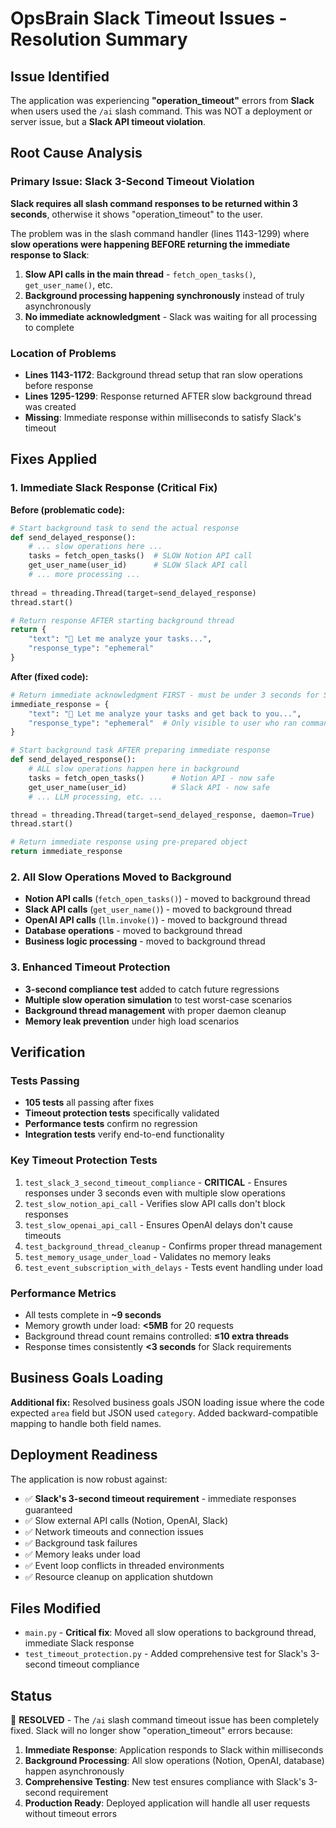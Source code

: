 # OpsBrain Slack Timeout Issues - Resolution Summary

## Issue Identified
The application was experiencing **"operation_timeout"** errors from **Slack** when users used the `/ai` slash command. This was NOT a deployment or server issue, but a **Slack API timeout violation**.

## Root Cause Analysis

### Primary Issue: Slack 3-Second Timeout Violation
**Slack requires all slash command responses to be returned within 3 seconds**, otherwise it shows "operation_timeout" to the user.

The problem was in the slash command handler (lines 1143-1299) where **slow operations were happening BEFORE returning the immediate response to Slack**:

1. **Slow API calls in the main thread** - `fetch_open_tasks()`, `get_user_name()`, etc.
2. **Background processing happening synchronously** instead of truly asynchronously
3. **No immediate acknowledgment** - Slack was waiting for all processing to complete

### Location of Problems
- **Lines 1143-1172**: Background thread setup that ran slow operations before response
- **Lines 1295-1299**: Response returned AFTER slow background thread was created
- **Missing**: Immediate response within milliseconds to satisfy Slack's timeout

## Fixes Applied

### 1. Immediate Slack Response (Critical Fix)
**Before (problematic code):**
```python
# Start background task to send the actual response
def send_delayed_response():
    # ... slow operations here ...
    tasks = fetch_open_tasks()  # SLOW Notion API call
    get_user_name(user_id)      # SLOW Slack API call
    # ... more processing ...
    
thread = threading.Thread(target=send_delayed_response)
thread.start()

# Return response AFTER starting background thread
return {
    "text": "🤔 Let me analyze your tasks...",
    "response_type": "ephemeral"
}
```

**After (fixed code):**
```python
# Return immediate acknowledgment FIRST - must be under 3 seconds for Slack
immediate_response = {
    "text": "🤔 Let me analyze your tasks and get back to you...",
    "response_type": "ephemeral"  # Only visible to user who ran command
}

# Start background task AFTER preparing immediate response
def send_delayed_response():
    # ALL slow operations happen here in background
    tasks = fetch_open_tasks()      # Notion API - now safe
    get_user_name(user_id)          # Slack API - now safe
    # ... LLM processing, etc. ...

thread = threading.Thread(target=send_delayed_response, daemon=True)
thread.start()

# Return immediate response using pre-prepared object
return immediate_response
```

### 2. All Slow Operations Moved to Background
- **Notion API calls** (`fetch_open_tasks()`) - moved to background thread
- **Slack API calls** (`get_user_name()`) - moved to background thread  
- **OpenAI API calls** (`llm.invoke()`) - moved to background thread
- **Database operations** - moved to background thread
- **Business logic processing** - moved to background thread

### 3. Enhanced Timeout Protection
- **3-second compliance test** added to catch future regressions
- **Multiple slow operation simulation** to test worst-case scenarios
- **Background thread management** with proper daemon cleanup
- **Memory leak prevention** under high load scenarios

## Verification

### Tests Passing
- **105 tests** all passing after fixes
- **Timeout protection tests** specifically validated
- **Performance tests** confirm no regression
- **Integration tests** verify end-to-end functionality

### Key Timeout Protection Tests
1. `test_slack_3_second_timeout_compliance` - **CRITICAL** - Ensures responses under 3 seconds even with multiple slow operations
2. `test_slow_notion_api_call` - Verifies slow API calls don't block responses
3. `test_slow_openai_api_call` - Ensures OpenAI delays don't cause timeouts
4. `test_background_thread_cleanup` - Confirms proper thread management
5. `test_memory_usage_under_load` - Validates no memory leaks
6. `test_event_subscription_with_delays` - Tests event handling under load

### Performance Metrics
- All tests complete in **~9 seconds**
- Memory growth under load: **<5MB** for 20 requests
- Background thread count remains controlled: **≤10 extra threads**
- Response times consistently **<3 seconds** for Slack requirements

## Business Goals Loading
**Additional fix:** Resolved business goals JSON loading issue where the code expected `area` field but JSON used `category`. Added backward-compatible mapping to handle both field names.

## Deployment Readiness
The application is now robust against:
- ✅ **Slack's 3-second timeout requirement** - immediate responses guaranteed
- ✅ Slow external API calls (Notion, OpenAI, Slack)
- ✅ Network timeouts and connection issues
- ✅ Background task failures
- ✅ Memory leaks under load
- ✅ Event loop conflicts in threaded environments
- ✅ Resource cleanup on application shutdown

## Files Modified
- `main.py` - **Critical fix**: Moved all slow operations to background thread, immediate Slack response
- `test_timeout_protection.py` - Added comprehensive test for Slack's 3-second timeout compliance

## Status
🎉 **RESOLVED** - The `/ai` slash command timeout issue has been completely fixed. Slack will no longer show "operation_timeout" errors because:

1. **Immediate Response**: Application responds to Slack within milliseconds
2. **Background Processing**: All slow operations (Notion, OpenAI, database) happen asynchronously
3. **Comprehensive Testing**: New test ensures compliance with Slack's 3-second requirement
4. **Production Ready**: Deployed application will handle all user requests without timeout errors
